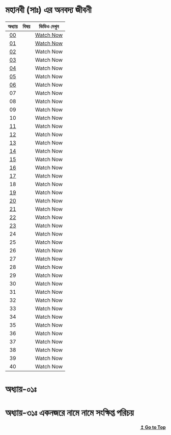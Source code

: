 # মহানবী (সাঃ) এর অনবদ্য জীবনী

|                           অধ্যায়                            |                           বিষয়                            |  ভিডিও দেখুন  |
| :---------------------------------------------------------: | :-------------------------------------------------------: | :-----------: |
|                           [00]()                            |                           []()                            | [Watch Now]() |
|                           [01]()                            |                           []()                            | [Watch Now]() |
|                           [02]()                            |                           []()                            |   Watch Now   |
|                           [03]()                            |                           [](#)                           |   Watch Now   |
|                           [04](#)                           |                           [](#)                           |   Watch Now   |
|                           [05](#)                           |                           [](#)                           |   Watch Now   |
|                           [06](#)                           |                           [](#)                           |   Watch Now   |
|                             07                              |                                                           |   Watch Now   |
|                             08                              |                                                           |   Watch Now   |
|                             09                              |                                                           |   Watch Now   |
|                             10                              |                                                           |   Watch Now   |
|       [11](#chapter-11-css-position-z-index-overflow)       |       [](#chapter-11-css-position-z-index-overflow)       |   Watch Now   |
|        [12](#chapter-12-css-float-display-alignment)        |        [](#chapter-12-css-float-display-alignment)        |   Watch Now   |
|                [13](#chapter-13-css-flexbox)                |                [](#chapter-13-css-flexbox)                |   Watch Now   |
|               [14](#chapter-14-css-selectors)               |               [](#chapter-14-css-selectors)               |   Watch Now   |
|           [15](#chapter-15-css-text-fonts--icons)           |           [](#chapter-15-css-text-fonts--icons)           |   Watch Now   |
| [16](#chapter-16-css-links-lists-tables-display--max-width) | [](#chapter-16-css-links-lists-tables-display--max-width) |   Watch Now   |
|    [17](#chapter-17-css-image-gallery-and-image-sprites)    |    [](#chapter-17-css-image-gallery-and-image-sprites)    |   Watch Now   |
|                             18                              |                                                           |   Watch Now   |
|  [19](#chapter-19-visualize-and-play-with-css-properties)   |  [](#chapter-19-visualize-and-play-with-css-properties)   |   Watch Now   |
|              [20](#chapter-20-css-grid-layout)              |              [](#chapter-20-css-grid-layout)              |   Watch Now   |
|               [21](#chapter-21-css-gradient)                |               [](#chapter-21-css-gradient)                |   Watch Now   |
|         [22](#chapter-22-css-2d-and-3d-transforms)          |         [](#chapter-22-css-2d-and-3d-transforms)          |   Watch Now   |
|              [23](#chapter-23-css-animations)               |              [](#chapter-23-css-animations)               |   Watch Now   |
|                             24                              |                                                           |   Watch Now   |
|                             25                              |                                                           |   Watch Now   |
|                             26                              |                                                           |   Watch Now   |
|                             27                              |                                                           |   Watch Now   |
|                             28                              |                                                           |   Watch Now   |
|                             29                              |                                                           |   Watch Now   |
|                             30                              |                                                           |   Watch Now   |
|                             31                              |                                                           |   Watch Now   |
|                             32                              |                                                           |   Watch Now   |
|                             33                              |                                                           |   Watch Now   |
|                             34                              |                                                           |   Watch Now   |
|                             35                              |                                                           |   Watch Now   |
|                             36                              |                                                           |   Watch Now   |
|                             37                              |                                                           |   Watch Now   |
|                             38                              |                                                           |   Watch Now   |
|                             39                              |                                                           |   Watch Now   |
|                             40                              |                                                           |   Watch Now   |

# অধ্যায়-০১ঃ

# অধ্যায়-৩১ঃ একনজরে নামে নামে সংক্ষিপ্ত পরিচয়

<div align="right">
    <b><a href="#learn-html-and-css-in-60-chapters">↥ Go to Top</a></b>
</div>
